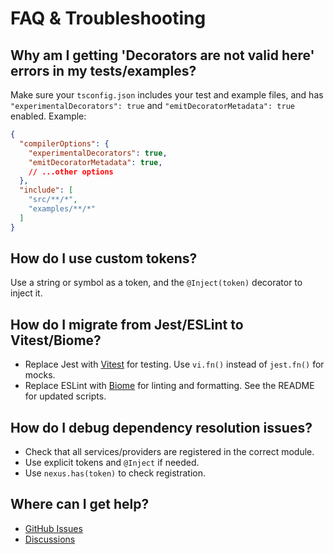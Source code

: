 # FAQ & Troubleshooting

## Why am I getting 'Decorators are not valid here' errors in my tests/examples?

Make sure your `tsconfig.json` includes your test and example files, and has `"experimentalDecorators": true` and `"emitDecoratorMetadata": true` enabled. Example:

```json
{
  "compilerOptions": {
    "experimentalDecorators": true,
    "emitDecoratorMetadata": true,
    // ...other options
  },
  "include": [
    "src/**/*",
    "examples/**/*"
  ]
}
```

## How do I use custom tokens?

Use a string or symbol as a token, and the `@Inject(token)` decorator to inject it.

## How do I migrate from Jest/ESLint to Vitest/Biome?

- Replace Jest with [Vitest](https://vitest.dev/) for testing. Use `vi.fn()` instead of `jest.fn()` for mocks.
- Replace ESLint with [Biome](https://biomejs.dev/) for linting and formatting. See the README for updated scripts.

## How do I debug dependency resolution issues?

- Check that all services/providers are registered in the correct module.
- Use explicit tokens and `@Inject` if needed.
- Use `nexus.has(token)` to check registration.

## Where can I get help?

- [GitHub Issues](https://github.com/NexusDI/core/issues)
- [Discussions](https://github.com/NexusDI/core/discussions) 